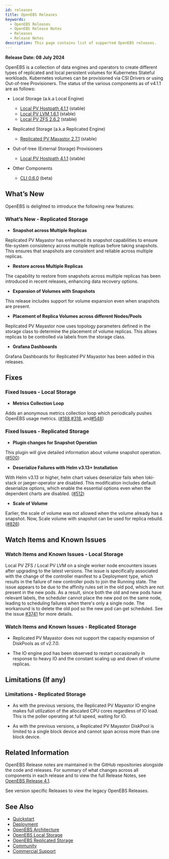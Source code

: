 ```yaml
---
id: releases
title: OpenEBS Releases
keywords:
  - OpenEBS Releases
  - OpenEBS Release Notes
  - Releases
  - Release Notes
description: This page contains list of supported OpenEBS releases.
---
```


**Release Date: 08 July 2024**

OpenEBS is a collection of data engines and operators to create different types of replicated and local persistent volumes for Kubernetes Stateful workloads. Kubernetes volumes can be provisioned via CSI Drivers or using Out-of-tree Provisioners.
The status of the various components as of v4.1.1 are as follows:

- Local Storage (a.k.a Local Engine)
  - [Local PV Hostpath 4.1.1](https://github.com/openebs/dynamic-localpv-provisioner) (stable)
  - [Local PV LVM 1.6.1](https://github.com/openebs/lvm-localpv) (stable)
  - [Local PV ZFS 2.6.2](https://github.com/openebs/zfs-localpv) (stable)

- Replicated Storage (a.k.a Replicated Engine)
  - [Replicated PV Mayastor 2.7.1](https://github.com/openebs/mayastor) (stable)

- Out-of-tree (External Storage) Provisioners 
  - [Local PV Hostpath 4.1.1](https://github.com/openebs/dynamic-localpv-provisioner) (stable)

- Other Components
  - [CLI 0.6.0](https://github.com/openebs/openebsctl) (beta)

## What’s New

OpenEBS is delighted to introduce the following new features:

### What’s New - Replicated Storage

- **Snapshot across Multiple Replicas**

Replicated PV Mayastor has enhanced its snapshot capabilities to ensure file-system consistency across multiple replicas before taking snapshots. This ensures that snapshots are consistent and reliable across multiple replicas.

- **Restore across Multiple Replicas**

The capability to restore from snapshots across multiple replicas has been introduced in recent releases, enhancing data recovery options​.

- **Expansion of Volumes with Snapshots**

This release includes support for volume expansion even when snapshots are present.

- **Placement of Replica Volumes across different Nodes/Pools**

Replicated PV Mayastor now uses topology parameters defined in the storage class to determine the placement of volume replicas. This allows replicas to be controlled via labels from the storage class.

- **Grafana Dashboards**

Grafana Dashboards for Replicated PV Mayastor has been added in this releases.

## Fixes

### Fixed Issues - Local Storage

- **Metrics Collection Loop**

Adds an anonymous metrics collection loop which periodically pushes OpenEBS usage metrics. ([#188](https://github.com/openebs/dynamic-localpv-provisioner/pull/188),[#318](https://github.com/openebs/lvm-localpv/pull/318), and[#548](https://github.com/openebs/zfs-localpv/pull/548))

### Fixed Issues - Replicated Storage

- **Plugin changes for Snapshot Operation**

This plugin will give detailed information about volume snapshot operation. ([#500](https://github.com/openebs/mayastor-extensions/pull/500))

- **Deserialize Failures with Helm v3.13+ Installation**

With Helm v3.13 or higher, helm chart values deserialize fails when loki-stack or jaeger-operator are disabled. This modification includes default deserialize options, which enable the essential options even when the dependent charts are disabled. ([#512](https://github.com/openebs/mayastor-extensions/pull/512))

- **Scale of Volume**

Earlier, the scale of volume was not allowed when the volume already has a snapshot. Now, Scale volume with snapshot can be used for replica rebuild. ([#826](https://github.com/openebs/mayastor-control-plane/pull/826))

## Watch Items and Known Issues

### Watch Items and Known Issues - Local Storage

Local PV ZFS / Local PV LVM on a single worker node encounters issues after upgrading to the latest versions. The issue is specifically associated with the change of the controller manifest to a Deployment type, which results in the failure of new controller pods to join the Running state. The issue appears to be due to the affinity rules set in the old pod, which are not present in the new pods. As a result, since both the old and new pods have relevant labels, the scheduler cannot place the new pod on the same node, leading to scheduling failures when there's only a single node.
The workaround is to delete the old pod so the new pod can get scheduled. See the issue [#3741](https://github.com/openebs/openebs/issues/3751) for more details.

### Watch Items and Known Issues - Replicated Storage

- Replicated PV Mayastor does not support the capacity expansion of DiskPools as of v2.7.0.

- The IO engine pod has been observed to restart occasionally in response to heavy IO and the constant scaling up and down of volume replicas.

## Limitations (If any)

### Limitations - Replicated Storage

- As with the previous versions, the Replicated PV Mayastor IO engine makes full utilization of the allocated CPU cores regardless of IO load. This is the poller operating at full speed, waiting for IO.

- As with the previous versions, a Replicated PV Mayastor DiskPool is limited to a single block device and cannot span across more than one block device.

## Related Information

OpenEBS Release notes are maintained in the GitHub repositories alongside the code and releases. For summary of what changes across all components in each release and to view the full Release Notes, see [OpenEBS Release 4.1](https://github.com/openebs/openebs/releases/tag/v4.1.1).

See version specific Releases to view the legacy OpenEBS Releases.

## See Also

- [Quickstart](./quickstart-guide/installation.md)
- [Deployment](./deploy-a-test-application.md)
- [OpenEBS Architecture](./concepts/architecture.md)
- [OpenEBS Local Storage](./concepts/data-engines/local-storage.md)
- [OpenEBS Replicated Storage](./concepts/data-engines/replicated-storage.md)
- [Community](community.md)
- [Commercial Support](commercial-support.md)